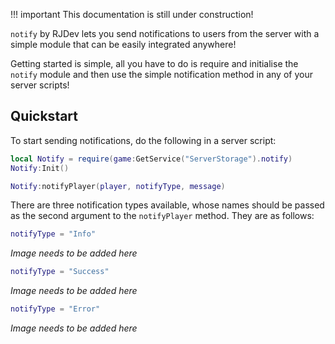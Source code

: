 !!! important
    This documentation is still under construction!

`notify` by RJDev lets you send notifications to users from the server with a simple module that can be easily integrated anywhere!

Getting started is simple, all you have to do is require and initialise the `notify` module and then use the simple notification method in any of your server scripts!

## Quickstart
To start sending notifications, do the following in a server script:
```lua
local Notify = require(game:GetService("ServerStorage").notify)
Notify:Init()

Notify:notifyPlayer(player, notifyType, message)
```

There are three notification types available, whose names should be passed as the second argument to the `notifyPlayer` method. They are as follows:
```lua
notifyType = "Info"
```
*Image needs to be added here*

```lua
notifyType = "Success"
```
*Image needs to be added here*

```lua
notifyType = "Error"
```
*Image needs to be added here*